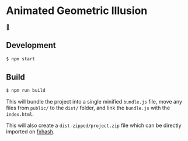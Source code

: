# Animated Geometric Illusion

🤘

## Development

```sh
$ npm start
```

## Build

```sh
$ npm run build
```

This will bundle the project into a single minified `bundle.js` file, move any files from `public/` to the `dist/` folder, and link the `bundle.js` with the `index.html`.

This will also create a `dist-zipped/project.zip` file which can be directly imported on [fxhash](https://fxhash.xyz/sandbox/).
